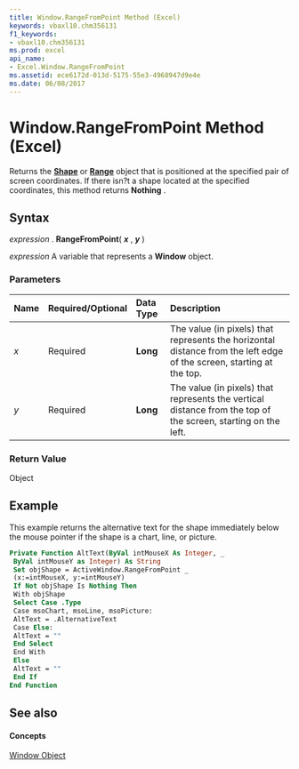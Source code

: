 ```yaml
---
title: Window.RangeFromPoint Method (Excel)
keywords: vbaxl10.chm356131
f1_keywords:
- vbaxl10.chm356131
ms.prod: excel
api_name:
- Excel.Window.RangeFromPoint
ms.assetid: ece6172d-013d-5175-55e3-4968947d9e4e
ms.date: 06/08/2017
---
```



# Window.RangeFromPoint Method (Excel)

Returns the  **[Shape](Excel.Shape.md)** or **[Range](Excel.Range(objec).md)** object that is positioned at the specified pair of screen coordinates. If there isn?t a shape located at the specified coordinates, this method returns **Nothing** .


## Syntax

 _expression_ . **RangeFromPoint**( **_x_** , **_y_** )

 _expression_ A variable that represents a **Window** object.


### Parameters



|**Name**|**Required/Optional**|**Data Type**|**Description**|
|:-----|:-----|:-----|:-----|
| _x_|Required| **Long**|The value (in pixels) that represents the horizontal distance from the left edge of the screen, starting at the top.|
| _y_|Required| **Long**|The value (in pixels) that represents the vertical distance from the top of the screen, starting on the left.|

### Return Value

Object


## Example

This example returns the alternative text for the shape immediately below the mouse pointer if the shape is a chart, line, or picture.


```vb
Private Function AltText(ByVal intMouseX As Integer, _ 
 ByVal intMouseY as Integer) As String 
 Set objShape = ActiveWindow.RangeFromPoint _ 
 (x:=intMouseX, y:=intMouseY) 
 If Not objShape Is Nothing Then 
 With objShape 
 Select Case .Type 
 Case msoChart, msoLine, msoPicture: 
 AltText = .AlternativeText 
 Case Else: 
 AltText = "" 
 End Select 
 End With 
 Else 
 AltText = "" 
 End If 
End Function
```


## See also


#### Concepts


[Window Object](Excel.Window.md)

